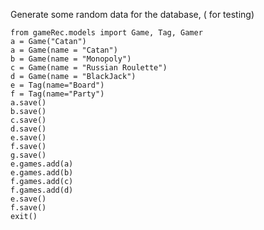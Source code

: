 Generate some random data for the database, ( for testing)

```
from gameRec.models import Game, Tag, Gamer
a = Game("Catan")
a = Game(name = "Catan")
b = Game(name = "Monopoly")
c = Game(name = "Russian Roulette")
d = Game(name = "BlackJack")
e = Tag(name="Board")
f = Tag(name="Party")
a.save()
b.save()
c.save()
d.save()
e.save()
f.save()
g.save()
e.games.add(a)
e.games.add(b)
f.games.add(c)
f.games.add(d)
e.save()
f.save()
exit()
```

